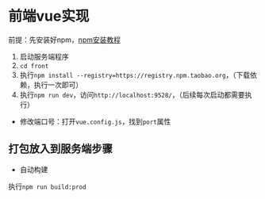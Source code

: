 # 前端vue实现

  前提：先安装好npm，[npm安装教程](https://blog.csdn.net/zhangwenwu2/article/details/52778521)

1. 启动服务端程序
2. `cd front`
3. 执行`npm install --registry=https://registry.npm.taobao.org`，（下载依赖，执行一次即可）
4. 执行`npm run dev`，访问`http://localhost:9528/`，（后续每次启动都需要执行）


- 修改端口号：打开`vue.config.js`，找到`port`属性

## 打包放入到服务端步骤

- 自动构建

执行`npm run build:prod`
